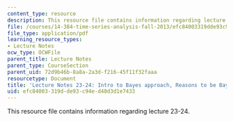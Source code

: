 ```yaml
---
content_type: resource
description: This resource file contains information regarding lecture 23-24.
file: /courses/14-384-time-series-analysis-fall-2013/efc84003319dde93c94ed48d3d1e7433_MIT14_384F13_lec23and24.pdf
file_type: application/pdf
learning_resource_types:
- Lecture Notes
ocw_type: OCWFile
parent_title: Lecture Notes
parent_type: CourseSection
parent_uid: 72d9b46b-8a8a-2a3d-f216-45f11f32faaa
resourcetype: Document
title: 'Lecture Notes 23-24: Intro to Bayes approach, Reasons to be Bayesian'
uid: efc84003-319d-de93-c94e-d48d3d1e7433
---
```

This resource file contains information regarding lecture 23-24.

